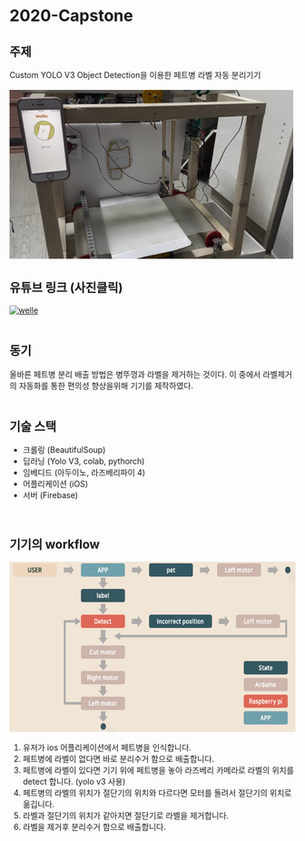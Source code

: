 # 2020-Capstone
## 주제

Custom YOLO V3 Object Detection을 이용한 페트병 라벨 자동 분리기기<br><br>
<img src = "https://github.com/NEULiee/2020-Capstone/blob/main/photo/img_fullshot.jpeg" width="500" height="300">
<br>
## 유튜브 링크 (사진클릭)

[![welle](https://img.youtube.com/vi/_Ru-F-8oGIk/0.jpg)](https://www.youtube.com/watch?app=desktop&v=_Ru-F-8oGIk&feature=youtu.be "시연 영상")<br><br>
## 동기

올바른 페트병 분리 배출 방법은 병뚜껑과 라벨을 제거하는 것이다. 이 중에서 라벨제거의 자동화를 통한 편의성 향상을위해 기기를 제작하였다.<br><br>
## 기술 스택

- 크롤링 (BeautifulSoup)
- 딥러닝 (Yolo V3, colab, pythorch)
- 임베디드 (아두이노, 라즈베리파이 4)
- 어플리케이션 (iOS)
- 서버 (Firebase)
<br>


## 기기의 workflow





<img src = "https://github.com/NEULiee/2020-Capstone/blob/main/photo/workflow.png" width="600" height="300">


1. 유저가 ios 어플리케이션에서 페트병을 인식합니다.
2. 페트병에 라벨이 없다면 바로 분리수거 함으로 배출합니다.
3. 페트병에 라벨이 있다면 기기 위에 페트병을 놓아 라즈베리 카메라로 라벨의 위치를 detect 합니다. (yolo v3 사용)
4. 페트병의 라벨의 위치가 절단기의 위치와 다르다면 모터를 돌려서 절단기의 위치로 옮깁니다.
5. 라벨과 절단기의 위치가 같아지면 절단기로 라벨을 제거합니다.
6. 라벨을 제거후 분리수거 함으로 배출합니다.

